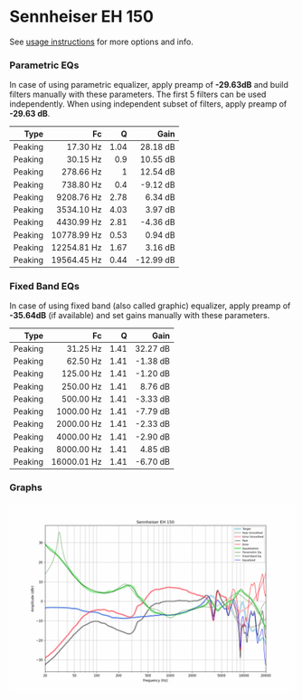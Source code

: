 # Sennheiser EH 150
See [usage instructions](https://github.com/jaakkopasanen/AutoEq#usage) for more options and info.

### Parametric EQs
In case of using parametric equalizer, apply preamp of **-29.63dB** and build filters manually
with these parameters. The first 5 filters can be used independently.
When using independent subset of filters, apply preamp of **-29.63 dB**.

| Type    | Fc          |    Q | Gain      |
|--------:|------------:|-----:|----------:|
| Peaking | 17.30 Hz    | 1.04 | 28.18 dB  |
| Peaking | 30.15 Hz    | 0.9  | 10.55 dB  |
| Peaking | 278.66 Hz   | 1    | 12.54 dB  |
| Peaking | 738.80 Hz   | 0.4  | -9.12 dB  |
| Peaking | 9208.76 Hz  | 2.78 | 6.34 dB   |
| Peaking | 3534.10 Hz  | 4.03 | 3.97 dB   |
| Peaking | 4430.99 Hz  | 2.81 | -4.36 dB  |
| Peaking | 10778.99 Hz | 0.53 | 0.94 dB   |
| Peaking | 12254.81 Hz | 1.67 | 3.16 dB   |
| Peaking | 19564.45 Hz | 0.44 | -12.99 dB |

### Fixed Band EQs
In case of using fixed band (also called graphic) equalizer, apply preamp of **-35.64dB**
(if available) and set gains manually with these parameters.

| Type    | Fc          |    Q | Gain     |
|--------:|------------:|-----:|---------:|
| Peaking | 31.25 Hz    | 1.41 | 32.27 dB |
| Peaking | 62.50 Hz    | 1.41 | -1.38 dB |
| Peaking | 125.00 Hz   | 1.41 | -1.20 dB |
| Peaking | 250.00 Hz   | 1.41 | 8.76 dB  |
| Peaking | 500.00 Hz   | 1.41 | -3.33 dB |
| Peaking | 1000.00 Hz  | 1.41 | -7.79 dB |
| Peaking | 2000.00 Hz  | 1.41 | -2.33 dB |
| Peaking | 4000.00 Hz  | 1.41 | -2.90 dB |
| Peaking | 8000.00 Hz  | 1.41 | 4.85 dB  |
| Peaking | 16000.01 Hz | 1.41 | -6.70 dB |

### Graphs
![](./Sennheiser%20EH%20150.png)